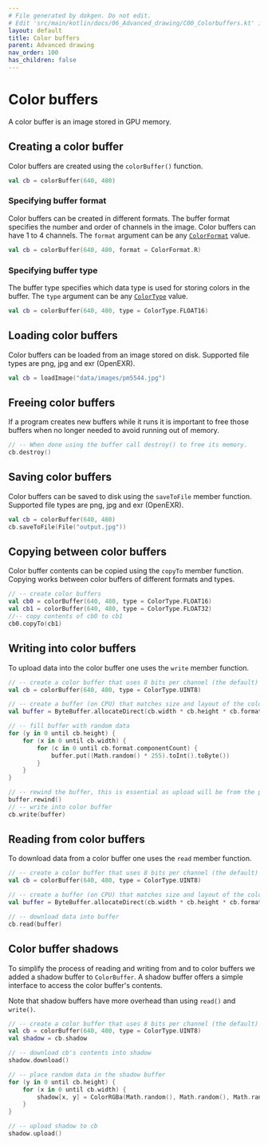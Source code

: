 ```yaml
---
# File generated by dokgen. Do not edit. 
# Edit 'src/main/kotlin/docs/06_Advanced_drawing/C00_Colorbuffers.kt' instead.
layout: default
title: Color buffers
parent: Advanced drawing
nav_order: 100
has_children: false
---
```

 
# Color buffers

A color buffer is an image stored in GPU memory.

## Creating a color buffer

Color buffers are created using the `colorBuffer()` function.  
 
```kotlin
val cb = colorBuffer(640, 480)
``` 
 
### Specifying buffer format

Color buffers can be created in different formats. The buffer format 
specifies the number and order of channels in the image. Color buffers 
can have 1 to 4 channels. The `format` argument can be any 
[`ColorFormat`](https://github.com/openrndr/openrndr/blob/v0.4.0-rc.7/openrndr-draw/src/commonMain/kotlin/org/openrndr/draw/DrawStyle.kt#L108) value.   
 
```kotlin
val cb = colorBuffer(640, 480, format = ColorFormat.R)
``` 
 
### Specifying buffer type

The buffer type specifies which data type is used for storing colors 
in the buffer. The `type` argument can be any 
[`ColorType`](https://github.com/openrndr/openrndr/blob/v0.4.0-rc.7/openrndr-draw/src/commonMain/kotlin/org/openrndr/draw/DrawStyle.kt#L153) value. 
 
```kotlin
val cb = colorBuffer(640, 480, type = ColorType.FLOAT16)
``` 
 
## Loading color buffers

Color buffers can be loaded from an image stored on disk. 
Supported file types are png, jpg and exr (OpenEXR). 
 
```kotlin
val cb = loadImage("data/images/pm5544.jpg")
``` 
 
## Freeing color buffers

If a program creates new buffers while it runs
it is important to free those buffers when no longer needed 
to avoid running out of memory. 
 
```kotlin
// -- When done using the buffer call destroy() to free its memory.
cb.destroy()
``` 
 
## Saving color buffers

Color buffers can be saved to disk using the `saveToFile` member function. 
Supported file types are png, jpg and exr (OpenEXR).  
 
```kotlin
val cb = colorBuffer(640, 480)
cb.saveToFile(File("output.jpg"))
``` 
 
## Copying between color buffers

Color buffer contents can be copied using the `copyTo` member function. 
Copying works between color buffers of different formats and types. 
 
```kotlin
// -- create color buffers
val cb0 = colorBuffer(640, 480, type = ColorType.FLOAT16)
val cb1 = colorBuffer(640, 480, type = ColorType.FLOAT32)
//-- copy contents of cb0 to cb1
cb0.copyTo(cb1)
``` 
 
## Writing into color buffers 

To upload data into the color buffer one uses the `write` member function. 
 
```kotlin
// -- create a color buffer that uses 8 bits per channel (the default)
val cb = colorBuffer(640, 480, type = ColorType.UINT8)

// -- create a buffer (on CPU) that matches size and layout of the color buffer
val buffer = ByteBuffer.allocateDirect(cb.width * cb.height * cb.format.componentCount * cb.type.componentSize)

// -- fill buffer with random data
for (y in 0 until cb.height) {
    for (x in 0 until cb.width) {
        for (c in 0 until cb.format.componentCount) {
            buffer.put((Math.random() * 255).toInt().toByte())
        }
    }
}

// -- rewind the buffer, this is essential as upload will be from the position we left the buffer at
buffer.rewind()
// -- write into color buffer
cb.write(buffer)
``` 
 
## Reading from color buffers 

To download data from a color buffer one uses the `read` member function. 
 
```kotlin
// -- create a color buffer that uses 8 bits per channel (the default)
val cb = colorBuffer(640, 480, type = ColorType.UINT8)

// -- create a buffer (on CPU) that matches size and layout of the color buffer
val buffer = ByteBuffer.allocateDirect(cb.width * cb.height * cb.format.componentCount * cb.type.componentSize)

// -- download data into buffer
cb.read(buffer)
``` 
 
## Color buffer shadows

To simplify the process of reading and writing from and to color buffers 
we added a shadow buffer to
`ColorBuffer`. A shadow buffer offers a simple interface to access the 
color buffer's contents.

Note that shadow buffers have more overhead than using `read()` and `write()`. 
 
```kotlin
// -- create a color buffer that uses 8 bits per channel (the default)
val cb = colorBuffer(640, 480, type = ColorType.UINT8)
val shadow = cb.shadow

// -- download cb's contents into shadow
shadow.download()

// -- place random data in the shadow buffer
for (y in 0 until cb.height) {
    for (x in 0 until cb.width) {
        shadow[x, y] = ColorRGBa(Math.random(), Math.random(), Math.random())
    }
}

// -- upload shadow to cb
shadow.upload()
``` 

